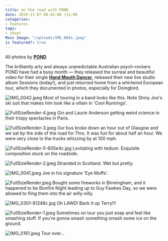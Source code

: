 ```yaml
---
title: on the road with POND
date: 2019-11-07 08:42:00 +11:00
categories:
- Features
tags:
- shoot
Main Image: "/uploads/IMG_0041.jpeg"
is featured?: true
---
```


All photos by **[POND](https://www.instagram.com/ponderers/?hl=en)**

The brilliantly arty and always unpredictable Australian psych-rockers POND have had a busy month — they released the surreal and beautiful video for their single **[Hand Mouth Dancer](https://www.youtube.com/watch?v=yVKcn782BtI)**, released their new live studio album Sessions (today!), and just returned home from a whirlwind European tour, which they documented in photos, especially for Doingbird. 

![IMG_0042.jpeg](/uploads/IMG_0042.jpeg)
Most of touring in a band looks like this. Note Shiny Joe's ski suit that makes him look like a villain in 'Cool Runnings'.

![FullSizeRender-4.jpeg](/uploads/FullSizeRender-4.jpeg)
Gin and Laurie Anderson getting weird science in their trispy spectacles in Paris.

![FullSizeRender-3.jpeg](/uploads/FullSizeRender-3.jpeg)
Our bus broke down an hour out of Glasgow and we sat by the side of the road for 7hrs. It was fun for about half an hour. We were very close to the trucks whizzing by at 100 mph.

![FullSizeRender-5-605e4c.jpg](/uploads/FullSizeRender-5-605e4c.jpg)
Levitating with tedium. Exquisite composition stuck on the roadside.

![FullSizeRender-2.jpeg](/uploads/FullSizeRender-2.jpeg)
Stranded in Scotland. Wet but pretty.

![IMG_0041.jpeg](/uploads/IMG_0041.jpeg)
Joe in his signature 'Eye Muffs'.

![FullSizeRender.jpeg](/uploads/FullSizeRender.jpeg)
Bought some fireworks in Birmingham, and it happened to be Bonfire Night leading up to Guy Fawkes Day, so we were allowed to fling them into the air willy-nilly.

![IMG_0301-81248c.jpg](/uploads/IMG_0301-81248c.jpg)
Oh LAWD! Back it up Terry!!!

![FullSizeRender-1.jpeg](/uploads/FullSizeRender-1.jpeg)
Sometimes on tour you just snap and feel like smashing stuff. If you're gonna smash something smash some ice on the ground.

![IMG_0161.jpeg](/uploads/IMG_0161.jpeg)
Tour over...